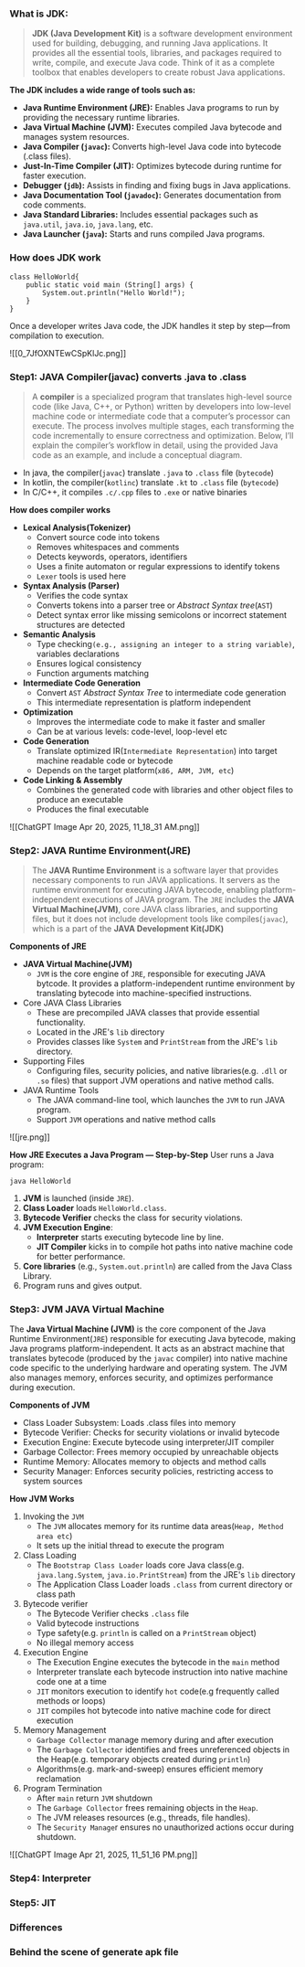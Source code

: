### What is JDK:
> **JDK (Java Development Kit)** is a software development environment used for building, debugging, and running Java applications. It provides all the essential tools, libraries, and packages required to write, compile, and execute Java code. Think of it as a complete toolbox that enables developers to create robust Java applications.

**The JDK includes a wide range of tools such as:**
- **Java Runtime Environment (JRE):** Enables Java programs to run by providing the necessary runtime libraries.
- **Java Virtual Machine (JVM):** Executes compiled Java bytecode and manages system resources.
- **Java Compiler (`javac`):** Converts high-level Java code into bytecode (.class files).
- **Just-In-Time Compiler (JIT):** Optimizes bytecode during runtime for faster execution.
- **Debugger (`jdb`):** Assists in finding and fixing bugs in Java applications.
- **Java Documentation Tool (`javadoc`):** Generates documentation from code comments.
- **Java Standard Libraries:** Includes essential packages such as `java.util`, `java.io`, `java.lang`, etc.
- **Java Launcher (`java`):** Starts and runs compiled Java programs.

### How does JDK work

```
class HelloWorld{
    public static void main (String[] args) {
        System.out.println("Hello World!");
    }
}
```

Once a developer writes Java code, the JDK handles it step by step—from compilation to execution.

![[0_7JfOXNTEwCSpKlJc.png]]
### Step1: JAVA Compiler(javac) converts .java to .class
> A **compiler** is a specialized program that translates high-level source code (like Java, C++, or Python) written by developers into low-level machine code or intermediate code that a computer’s processor can execute. The process involves multiple stages, each transforming the code incrementally to ensure correctness and optimization. Below, I’ll explain the compiler’s workflow in detail, using the provided Java code as an example, and include a conceptual diagram.

* In java, the compiler(`javac`) translate `.java` to `.class` file (`bytecode`)
* In kotlin, the compiler(`kotlinc`) translate `.kt` to `.class` file (`bytecode`)
* In C/C++, it compiles `.c/.cpp` files to `.exe` or native binaries

**How does compiler works**
*  **Lexical Analysis(Tokenizer)** 
	* Convert source code into tokens 
	* Removes whitespaces and comments
	* Detects keywords, operators, identifiers 
	* Uses a finite automaton or regular expressions to identify tokens
	* `Lexer` tools is used here 
*  **Syntax Analysis (Parser)**
	* Verifies the code syntax 
	* Converts tokens into a parser tree or *Abstract Syntax tree*(`AST`)
	* Detect syntax error like missing semicolons or incorrect statement structures are detected
*  **Semantic Analysis**
	* Type checking`(e.g., assigning an integer to a string variable)`, variables declarations 
	* Ensures logical consistency 
	* Function arguments matching 
*  **Intermediate Code Generation**
	* Convert `AST` *Abstract Syntax Tree* to intermediate code generation
	* This intermediate representation is platform independent 
*  **Optimization**
	* Improves the intermediate code to make it faster and smaller 
	* Can be at various levels: code-level, loop-level etc 
*  **Code Generation**
	* Translate optimized IR(`Intermediate Representation`) into target machine readable code or bytecode 
	* Depends on the target platform(`x86, ARM, JVM, etc`)
* **Code Linking & Assembly**
	* Combines the generated code with libraries and other object files to produce an executable
	* Produces the final executable 

![[ChatGPT Image Apr 20, 2025, 11_18_31 AM.png]]
### Step2: JAVA Runtime Environment(JRE)
> The **JAVA Runtime Environment** is a software layer that provides necessary components to run JAVA applications. It servers as the runtime environment for executing JAVA bytecode, enabling platform-independent executions of JAVA program. The `JRE` includes the **JAVA Virtual Machine(JVM)**, core JAVA class libraries, and supporting files, but it does not include development tools like compiles(`javac`), which is a part of the **JAVA Development Kit(JDK)** 

**Components of JRE**

* **JAVA Virtual Machine(JVM)**
	* `JVM` is the core engine of `JRE`, responsible for executing JAVA bytcode. It provides a platform-independent runtime environment by translating bytecode into machine-specified instructions. 
* Core JAVA Class Libraries
	* These are precompiled JAVA classes that provide essential functionality. 
	* Located in the JRE's `lib` directory
	* Provides classes like `System` and `PrintStream` from the JRE's `lib` directory. 
* Supporting Files
	* Configuring files, security policies, and native libraries(e.g. `.dll` or `.so` files) that support JVM operations and native method calls.
* JAVA Runtime Tools
	* The JAVA command-line tool, which launches the `JVM` to run JAVA program.
	* Support `JVM` operations and native method calls

![[jre.png]]

**How JRE Executes a Java Program — Step-by-Step**
User runs a Java program:
```
java HelloWorld
```
1. **JVM** is launched (inside `JRE`).
2. **Class Loader** loads `HelloWorld.class`.
3. **Bytecode Verifier** checks the class for security violations.
4. **JVM Execution Engine**:
    - **Interpreter** starts executing bytecode line by line.
    - **JIT Compiler** kicks in to compile hot paths into native machine code for better performance.
5. **Core libraries** (e.g., `System.out.println`) are called from the Java Class Library.
6. Program runs and gives output.

### Step3: JVM JAVA Virtual Machine
The **Java Virtual Machine (JVM)** is the core component of the Java Runtime Environment(`JRE`) responsible for executing Java bytecode, making Java programs platform-independent. It acts as an abstract machine that translates bytecode (produced by the `javac` compiler) into native machine code specific to the underlying hardware and operating system. The JVM also manages memory, enforces security, and optimizes performance during execution.

**Components of JVM**
* Class Loader Subsystem: Loads .class files into memory 
* Bytecode Verifier: Checks for security violations or invalid bytecode  
* Execution Engine: Execute bytecode using interpreter/JIT compiler
* Garbage Collector: Frees memory occupied by unreachable objects 
* Runtime Memory: Allocates memory to objects and method calls 
* Security Manager: Enforces security policies, restricting access to system sources 

**How JVM Works**
1. Invoking the `JVM`
	* The `JVM` allocates memory for its runtime data areas(`Heap, Method area etc`)
	* It sets up the initial thread to execute the program 
2. Class Loading
	* The `Bootstrap Class Loader` loads core Java class(e.g. `java.lang.System`, `java.io.PrintStream`) from the JRE's `lib` directory 
	* The Application Class Loader loads `.class` from current directory or class path
3. Bytecode verifier
	* The Bytecode Verifier checks `.class` file 
	* Valid bytecode instructions 
	* Type safety(e.g. `println` is called on a `PrintStream` object)
	* No illegal memory access
4. Execution Engine 
	* The Execution Engine executes the bytecode in the `main` method 
	* Interpreter translate each bytecode instruction into native machine code one at a time
	* `JIT` monitors execution to identify `hot` code(e.g frequently called methods or loops)
	* `JIT` compiles hot bytecode into native machine code for direct execution 
5. Memory Management
	* `Garbage Collector` manage memory during and after execution 
	* The `Garbage Collector` identifies and frees unreferenced objects in the Heap(e.g. temporary objects created during `println`)
	* Algorithms(e.g. mark-and-sweep) ensures efficient memory reclamation 
6. Program Termination 
	 * After `main` return `JVM` shutdown 
	 * The `Garbage Collector` frees remaining objects in the `Heap`.
	 - The JVM releases resources (e.g., threads, file handles).
	 - The `Security Manage`r ensures no unauthorized actions occur during shutdown.

![[ChatGPT Image Apr 21, 2025, 11_51_16 PM.png]]

### Step4: Interpreter
### Step5: JIT 

### Differences 

### Behind the scene of generate apk file 


